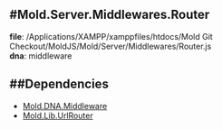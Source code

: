 
#Mold.Server.Middlewares.Router
---------------------------------------

__file__: /Applications/XAMPP/xamppfiles/htdocs/Mold Git Checkout/MoldJS/Mold/Server/Middlewares/Router.js  
__dna__: middleware  


	






##Dependencies
--------------

* [Mold.DNA.Middleware](../../../Mold/DNA/Middleware.md) 
* [Mold.Lib.UrlRouter](../../../Mold/Lib/UrlRouter.md) 



 

 


 



		
